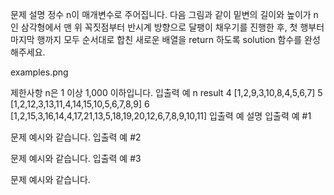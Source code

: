 문제 설명
정수 n이 매개변수로 주어집니다. 다음 그림과 같이 밑변의 길이와 높이가 n인 삼각형에서 맨 위 꼭짓점부터 반시계 방향으로 달팽이 채우기를 진행한 후, 첫 행부터 마지막 행까지 모두 순서대로 합친 새로운 배열을 return 하도록 solution 함수를 완성해주세요.

examples.png

제한사항
n은 1 이상 1,000 이하입니다.
입출력 예
n	result
4	[1,2,9,3,10,8,4,5,6,7]
5	[1,2,12,3,13,11,4,14,15,10,5,6,7,8,9]
6	[1,2,15,3,16,14,4,17,21,13,5,18,19,20,12,6,7,8,9,10,11]
입출력 예 설명
입출력 예 #1

문제 예시와 같습니다.
입출력 예 #2

문제 예시와 같습니다.
입출력 예 #3

문제 예시와 같습니다.